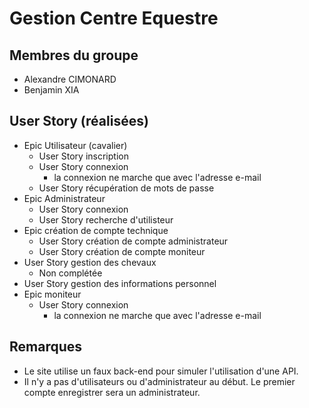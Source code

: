 # Gestion Centre Equestre

## Membres du groupe

* Alexandre CIMONARD
* Benjamin XIA

## User Story (réalisées)

- Epic Utilisateur (cavalier)
  - User Story inscription
  - User Story connexion
    - la connexion ne marche que avec l'adresse e-mail
  - User Story récupération de mots de passe
- Epic Administrateur
  - User Story connexion
  - User Story recherche d'utilisteur
- Epic création de compte technique
  - User Story création de compte administrateur
  - User Story création de compte moniteur
- User Story gestion des chevaux
  - Non complétée
- User Story gestion des informations personnel
- Epic moniteur
  - User Story connexion
    - la connexion ne marche que avec l'adresse e-mail

## Remarques

- Le site utilise un faux back-end pour simuler l'utilisation d'une API.
- Il n'y a pas d'utilisateurs ou d'administrateur au début. Le premier compte enregistrer sera un administrateur.
